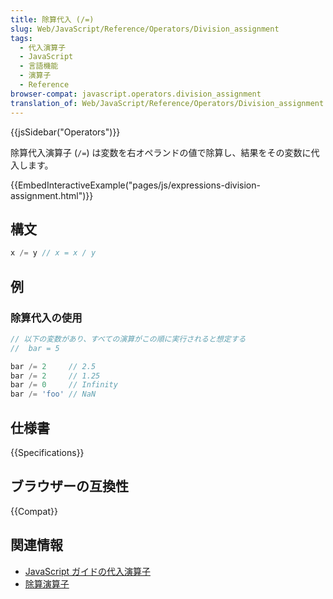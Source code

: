 ```yaml
---
title: 除算代入 (/=)
slug: Web/JavaScript/Reference/Operators/Division_assignment
tags:
  - 代入演算子
  - JavaScript
  - 言語機能
  - 演算子
  - Reference
browser-compat: javascript.operators.division_assignment
translation_of: Web/JavaScript/Reference/Operators/Division_assignment
---
```

{{jsSidebar("Operators")}}

除算代入演算子 (`/=`) は変数を右オペランドの値で除算し、結果をその変数に代入します。

{{EmbedInteractiveExample("pages/js/expressions-division-assignment.html")}}

<h2 id="Syntax" name="Syntax">構文</h2>

```js
x /= y // x = x / y
```

<h2 id="Examples" name="Examples">例</h2>

### 除算代入の使用

```js
// 以下の変数があり、すべての演算がこの順に実行されると想定する
//  bar = 5

bar /= 2     // 2.5
bar /= 2     // 1.25
bar /= 0     // Infinity
bar /= 'foo' // NaN
```

## 仕様書

{{Specifications}}

## ブラウザーの互換性

{{Compat}}

## 関連情報

- [JavaScript ガイドの代入演算子](/ja/docs/Web/JavaScript/Guide/Expressions_and_Operators#assignment)
- [除算演算子](/ja/docs/Web/JavaScript/Reference/Operators/Division)
